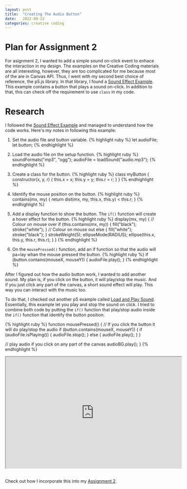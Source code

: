 ```yaml
---
layout: post
title:  "Creating The Audio Button"
date:   2022-09-22
categories: creative coding
---
```


# Plan for Assignment 2
For asignment 2, I wanted to add a simple sound on-click event to enhace the interaction in my design. The examples on the Creative Coding materials are all interesting, however, they are too complicated for me because most of the are in Canvas API. Thus, I went with my second best choice of reference, the p5.js library. In that library, I found a [Sound Effect Example][p5-soundeffect]. This example contains a button that plays a sound on-click. In addition to that, this can check off the requirement to use `class` in my code.

# Research

I followed the [Sound Effect Example][p5-soundeffect] and managed to understand how the code works. Here's my notes in following this example:
1. Set the audio file and button variable.
{% highlight ruby %}
let audioFile;
let button;
{% endhighlight %}

2. Load the audio file on the setup function.
{% highlight ruby %}
 soundFormats("mp3", "ogg");
  audioFile = loadSound("audio.mp3");
{% endhighlight %}

3. Create a class for the button.
{% highlight ruby %}
class myButton {
    constructor(x, y, r) {
        this.x = x;
        this.y = y;
        this.r = r;
    }
  }
{% endhighlight %}

4. Identify the mouse position on the button. 
{% highlight ruby %}
  contains(mx, my) {
    return dist(mx, my, this.x, this.y) < this.r;
  }
{% endhighlight %}

5. Add a display function to show the button. The `if()` function will create a hover effect for the button.
{% highlight ruby %}
display(mx, my) {
    // Colour on mouse over
    if (this.contains(mx, my)) {
      fill("black");
      stroke("white");
    }
    // Colour on mouse out
    else {
      fill("white");
      stroke("black");
    }
    strokeWeight(5);
    ellipseMode(RADIUS);
    ellipse(this.x, this.y, this.r, this.r);
  }
}
{% endhighlight %}

6. On the `mousePressed()` function, add an if function so that the audio will pa=lay whan the mouse pressed the button.
{% highlight ruby %}
if (button.contains(mouseX, mouseY)) {
    audioFile.play();
  }
{% endhighlight %}

After I figured out how the audio button work, I wanted to add another sound. My plan is, if you click on the button, it will play/stop the music. And if you just click any part of the canvas, a short sound effect will play. This way you can interact with the music too.

To do that, I checked out another p5 example called [Load and Play Sound][p5-loadnplaysound]. Essentially, this example let you play and stop the sound on click. I tried to combine both code by putting the `if()` function that play/stop audio inside the `if()` function that identify the button position. 

{% highlight ruby %}
function mousePressed() {
  // If you click the button it will do play/stop the audio
  if (button.contains(mouseX, mouseY)) {
    if (audioFile.isPlaying()) {
      audioFile.stop();
    } else {
      audioFile.play();
    }
  }

  // play audio if you click on any part of the canvas
  audioBG.play();
}
{% endhighlight %}

<div align ="center">
  <iframe width="576" height="366" src="https://editor.p5js.org/reilivia/full/gwyFINWyR"></iframe>
</div>
<br>

Check out how I incorporate this into my [Assignment 2][assignment2].



[p5-soundeffect]: https://p5js.org/examples/sound-sound-effect.html 
[p5-loadnplaysound]: https://p5js.org/examples/sound-load-and-play-sound.html 

[assignment2]: https://reilivia.github.io/creative/coding/2022/08/21/assignment-2-documentation.html 